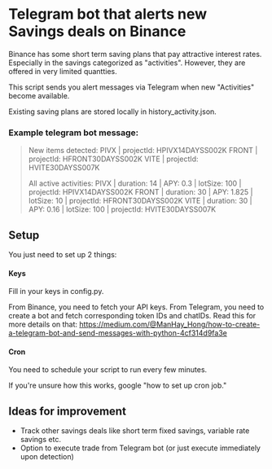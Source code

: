 # Telegram bot that alerts new Savings deals on Binance

Binance has some short term saving plans that pay attractive interest rates. Especially in the savings categorized as "activities". However, they are offered in very limited quantties.

This script sends you alert messages via Telegram when new "Activities" become available. 

Existing saving plans are stored locally in history_activity.json.

### Example telegram bot message:
> New items detected: 
>PIVX  |  projectId: HPIVX14DAYSS002K 
>FRONT  |  projectId: HFRONT30DAYSS002K 
>VITE  |  projectId: HVITE30DAYSS007K 
>
>All active activities: 
>PIVX | duration: 14 | APY: 0.3 | lotSize: 100 | projectId: HPIVX14DAYSS002K
>FRONT | duration: 30 | APY: 1.825 | lotSize: 10 | projectId: HFRONT30DAYSS002K
>VITE | duration: 30 | APY: 0.16 | lotSize: 100 | projectId: HVITE30DAYSS007K

## Setup
You just need to set up 2 things:



#### Keys
Fill in your keys in config.py.

From Binance, you need to fetch your API keys.
From Telegram, you need to create a bot and fetch corresponding token IDs and chatIDs. 
Read this for more details on that: https://medium.com/@ManHay_Hong/how-to-create-a-telegram-bot-and-send-messages-with-python-4cf314d9fa3e


#### Cron
You need to schedule your script to run every few minutes. 

If you're unsure how this works, google "how to set up cron job."

## Ideas for improvement
- Track other savings deals like short term fixed savings, variable rate savings etc.
- Option to execute trade from Telegram bot (or just execute immediately upon detection)
